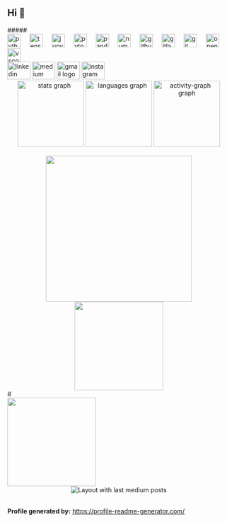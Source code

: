 <h2 align="left">Hi 👋</h2>
#####
<div align="left">
  <img src="https://cdn.jsdelivr.net/gh/devicons/devicon/icons/python/python-original.svg" height="30" alt="python logo" />
  <img width="12" />
  <img src="https://cdn.jsdelivr.net/gh/devicons/devicon/icons/tensorflow/tensorflow-original.svg" height="30" alt="tensorflow logo" />
  <img width="12" />
  <img src="https://cdn.jsdelivr.net/gh/devicons/devicon/icons/jupyter/jupyter-original.svg" height="30" alt="jupyter logo" />
  <img width="12" />
  <img src="https://cdn.jsdelivr.net/gh/devicons/devicon/icons/pytorch/pytorch-original.svg" height="30" alt="pytorch logo" />
  <img width="12" />
  <img src="https://cdn.jsdelivr.net/gh/devicons/devicon/icons/pandas/pandas-original.svg" height="30" alt="pandas logo" />
  <img width="12" />
  <img src="https://cdn.jsdelivr.net/gh/devicons/devicon/icons/numpy/numpy-original.svg" height="30" alt="numpy logo" />
  <img width="12" />
  <img src="https://cdn.jsdelivr.net/gh/devicons/devicon/icons/github/github-original.svg" height="30" alt="github logo" />
  <img width="12" />
  <img src="https://cdn.jsdelivr.net/gh/devicons/devicon/icons/gitlab/gitlab-original.svg" height="30" alt="gitlab logo" />
  <img width="12" />
  <img src="https://cdn.jsdelivr.net/gh/devicons/devicon/icons/git/git-original.svg" height="30" alt="git logo" />
  <img width="12" />
  <img src="https://cdn.jsdelivr.net/gh/devicons/devicon/icons/opencv/opencv-original.svg" height="30" alt="opencv logo" />
  <img width="12" />
  <img src="https://cdn.jsdelivr.net/gh/devicons/devicon/icons/vscode/vscode-original.svg" height="30" alt="vscode logo" />
</div>

<div align="left">
  <img src="https://raw.githubusercontent.com/maurodesouza/profile-readme-generator/master/src/assets/icons/social/linkedin/default.svg" width="52" height="40" alt="linkedin logo" />
  <img src="https://raw.githubusercontent.com/maurodesouza/profile-readme-generator/master/src/assets/icons/social/medium/default.svg" width="52" height="40" alt="medium logo" />
  <img src="https://raw.githubusercontent.com/maurodesouza/profile-readme-generator/master/src/assets/icons/social/gmail/default.svg" width="52" height="40" alt="gmail logo" />
  <img src="https://raw.githubusercontent.com/maurodesouza/profile-readme-generator/master/src/assets/icons/social/instagram/default.svg" width="52" height="40" alt="instagram logo" />
</div>

<div align="center">
  <img src="https://github-readme-stats.vercel.app/api?username=Muthumanickam1521&hide_title=false&hide_rank=false&show_icons=true&include_all_commits=true&count_private=true&disable_animations=false&theme=dracula&locale=en&hide_border=false" height="150" alt="stats graph" />
  <img src="https://github-readme-stats.vercel.app/api/top-langs?username=Muthumanickam1521&locale=en&hide_title=true&layout=compact&card_width=320&langs_count=5&theme=midnight-purple&hide_border=true" height="150" alt="languages graph" />
  <img src="https://github-readme-activity-graph.vercel.app/graph?username=Muthumanickam1521&theme=github-dark-dimmed" height="150" alt="activity-graph graph" />
</div>

<br clear="both" />

<div align="center">
  <img height="330" src="https://analyticsindiamag.com/wp-content/uploads/2022/01/ezgif.com-gif-maker-17.gif" />
</div>

<div align="center">
  <img height="200" src="https://i0.wp.com/soclightprep.com/wp-content/uploads/2023/04/securityr-soc-3.gif?fit=800%2C600&ssl=1" />
</div>
#
<br clear="both" />

<img align="left" height="200" src="https://bair.berkeley.edu/static/blog/end_to_end/pr2_classifier.gif" />

<br clear="both" />

<div align="center">
  <img src="https://github-read-medium-git-main.pahlevikun.vercel.app/latest?limit=2&username=pearlrubymv" alt="Layout with last medium posts" />
</div>

<br clear="both" />

**Profile generated by:** https://profile-readme-generator.com/
